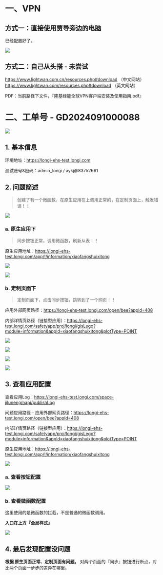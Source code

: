 

# 一、VPN

## 方式一：直接使用贾导旁边的电脑

已经配置好了。

![](/docs/0-工单维度-项目工单记录/陕西隆基绿能EHS/images/001.png)



## 方式二：自己从头搭 - 未尝试

https://www.lightwan.com.cn/resources.php#download （中文网站）
https://www.lightwan.com/resources.php#download （英文网站）

PDF：当前路径下文件，『隆基绿能全球VPN客户端安装及使用指南.pdf』





# 二、工单号 - GD2024091000088

![](/docs/0-工单维度-项目工单记录/陕西隆基绿能EHS/images/002.png)



## 1. 基本信息

环境地址：https://longi-ehs-test.longi.com

测试账号&密码：admin_longi / aykj@83752661



## 2. 问题简述

> 创建了有一个微函数，在原生应用在上调用正常的，在定制页面上，触发错误！！

![](/docs/0-工单维度-项目工单记录/陕西隆基绿能EHS/images/004.png)



### a. 原生应用下

> 同步按钮正常，调用微函数，刷新从表！！

原生应用地址：https://longi-ehs-test.longi.com/app/!/information/xiaofangshuixitong

![](/docs/0-工单维度-项目工单记录/陕西隆基绿能EHS/images/005.png)

![](/docs/0-工单维度-项目工单记录/陕西隆基绿能EHS/images/006.png)



### b. 定制页面下

> 定制页面下，点击同步按钮，跳转到了一个网页！！

应用外部网页路径：https://longi-ehs-test.longi.com/open/bee?appId=408

内部详情页路径（链接型应用）：https://longi-ehs-test.longi.com/safetyapp/proj/longi/gisLego?module=information&appId=xiaofangshuixitong&plotType=POINT

![](/docs/0-工单维度-项目工单记录/陕西隆基绿能EHS/images/010.png)

![](/docs/0-工单维度-项目工单记录/陕西隆基绿能EHS/images/007.png)

![](/docs/0-工单维度-项目工单记录/陕西隆基绿能EHS/images/008.png)

![](/docs/0-工单维度-项目工单记录/陕西隆基绿能EHS/images/009.png)





## 3. 查看应用配置

查看应用Log：https://longi-ehs-test.longi.com/space-jiluneng/napi/publishLog



问题应用路径 - 应用外部网页路径：https://longi-ehs-test.longi.com/open/bee?appId=408

内部详情页路径（链接型应用）：https://longi-ehs-test.longi.com/safetyapp/proj/longi/gisLego?module=information&appId=xiaofangshuixitong&plotType=POINT

原生应用地址：https://longi-ehs-test.longi.com/app/!/information/xiaofangshuixitong

![](/docs/0-工单维度-项目工单记录/陕西隆基绿能EHS/images/003.png)



### a. 查看按钮配置

![](/docs/0-工单维度-项目工单记录/陕西隆基绿能EHS/images/011.png)



### b. 查看微函数配置

这里使用的是微函数的拦截，不是普通的微函数调用。

**入口在上方『全局样式』**

![](/docs/0-工单维度-项目工单记录/陕西隆基绿能EHS/images/012.png)



## 4. 最后发现配置没问题

**根据 原生页面正常、定制页面有问题。** 对两个页面的『同步』按钮进行断点，对比两个页面一步步的差异在哪里。


